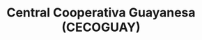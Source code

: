 ---
title: "Central Cooperativa Guayanesa (CECOGUAY)"
url: /ciudad-guayana/central-cooperativa-guayanesa-cecoguay/
shop: directores de funerarias
---
